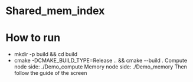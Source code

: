 # Shared_mem_index
# How to run
* mkdir -p build && cd build
* cmake -DCMAKE_BUILD_TYPE=Release .. && cmake --build .
Compute node side: ./Demo_compute
Memory node side: ./Demo_memory
Then follow the guide of the screen
